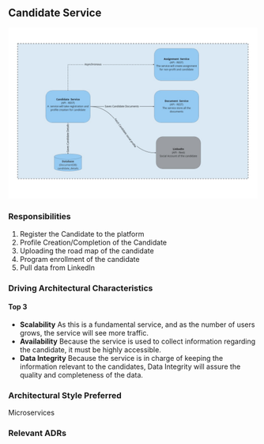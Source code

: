 ## Candidate Service

![Image](../diagrams/candidate-service.jpg)

### Responsibilities

1. Register the Candidate to the platform
2. Profile Creation/Completion of the Candidate
3. Uploading the road map of the candidate
4. Program enrollment of the candidate
5. Pull data from LinkedIn

### Driving Architectural Characteristics

#### Top 3

- **Scalability**
  As this is a fundamental service, and as the number of users grows, the service will see more traffic.
- **Availability**
  Because the service is used to collect information regarding the candidate, it must be highly accessible.
- **Data Integrity**
  Because the service is in charge of keeping the information relevant to the candidates, Data Integrity will assure the quality and completeness of the data.

### Architectural Style Preferred

Microservices

### Relevant ADRs
